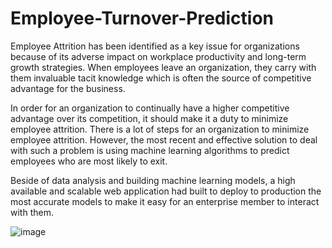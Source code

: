 # Employee-Turnover-Prediction
Employee Attrition has been identified as a key issue for organizations because of its adverse impact on workplace productivity and long-term growth strategies. When employees leave an organization, they carry with them invaluable 
tacit knowledge which is often the source of competitive advantage for the business.

In order for an organization to continually have a higher competitive advantage over its competition, it should make it a duty to minimize employee attrition. 
There is a lot of steps for an organization to minimize employee attrition. However, the most recent and effective solution to deal with such a problem is using machine learning algorithms to predict employees who are most likely to exit.

Beside of data analysis and building machine learning models, a high available and scalable web application had built to deploy to production the most accurate models to make it easy for an enterprise member to interact with them.

![image](https://user-images.githubusercontent.com/61546990/87424512-f9ec3680-c5d3-11ea-9b09-830ea3f11789.png)
